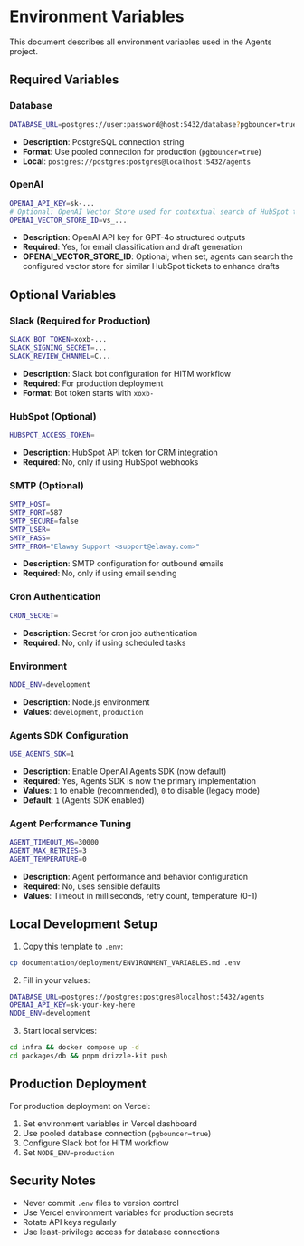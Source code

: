 # Environment Variables

This document describes all environment variables used in the Agents project.

## Required Variables

### Database

```bash
DATABASE_URL=postgres://user:password@host:5432/database?pgbouncer=true&connection_limit=1
```

- **Description**: PostgreSQL connection string
- **Format**: Use pooled connection for production (`pgbouncer=true`)
- **Local**: `postgres://postgres:postgres@localhost:5432/agents`

### OpenAI

```bash
OPENAI_API_KEY=sk-...
# Optional: OpenAI Vector Store used for contextual search of HubSpot tickets
OPENAI_VECTOR_STORE_ID=vs_...
```

- **Description**: OpenAI API key for GPT-4o structured outputs
- **Required**: Yes, for email classification and draft generation
- **OPENAI_VECTOR_STORE_ID**: Optional; when set, agents can search the configured vector store for similar HubSpot tickets to enhance drafts

## Optional Variables

### Slack (Required for Production)

```bash
SLACK_BOT_TOKEN=xoxb-...
SLACK_SIGNING_SECRET=...
SLACK_REVIEW_CHANNEL=C...
```

- **Description**: Slack bot configuration for HITM workflow
- **Required**: For production deployment
- **Format**: Bot token starts with `xoxb-`

### HubSpot (Optional)

```bash
HUBSPOT_ACCESS_TOKEN=
```

- **Description**: HubSpot API token for CRM integration
- **Required**: No, only if using HubSpot webhooks

### SMTP (Optional)

```bash
SMTP_HOST=
SMTP_PORT=587
SMTP_SECURE=false
SMTP_USER=
SMTP_PASS=
SMTP_FROM="Elaway Support <support@elaway.com>"
```

- **Description**: SMTP configuration for outbound emails
- **Required**: No, only if using email sending

### Cron Authentication

```bash
CRON_SECRET=
```

- **Description**: Secret for cron job authentication
- **Required**: No, only if using scheduled tasks

### Environment

```bash
NODE_ENV=development
```

- **Description**: Node.js environment
- **Values**: `development`, `production`

### Agents SDK Configuration

```bash
USE_AGENTS_SDK=1
```

- **Description**: Enable OpenAI Agents SDK (now default)
- **Required**: Yes, Agents SDK is now the primary implementation
- **Values**: `1` to enable (recommended), `0` to disable (legacy mode)
- **Default**: `1` (Agents SDK enabled)

### Agent Performance Tuning

```bash
AGENT_TIMEOUT_MS=30000
AGENT_MAX_RETRIES=3
AGENT_TEMPERATURE=0
```

- **Description**: Agent performance and behavior configuration
- **Required**: No, uses sensible defaults
- **Values**: Timeout in milliseconds, retry count, temperature (0-1)

## Local Development Setup

1. Copy this template to `.env`:

```bash
cp documentation/deployment/ENVIRONMENT_VARIABLES.md .env
```

2. Fill in your values:

```bash
DATABASE_URL=postgres://postgres:postgres@localhost:5432/agents
OPENAI_API_KEY=sk-your-key-here
NODE_ENV=development
```

3. Start local services:

```bash
cd infra && docker compose up -d
cd packages/db && pnpm drizzle-kit push
```

## Production Deployment

For production deployment on Vercel:

1. Set environment variables in Vercel dashboard
2. Use pooled database connection (`pgbouncer=true`)
3. Configure Slack bot for HITM workflow
4. Set `NODE_ENV=production`

## Security Notes

- Never commit `.env` files to version control
- Use Vercel environment variables for production secrets
- Rotate API keys regularly
- Use least-privilege access for database connections
